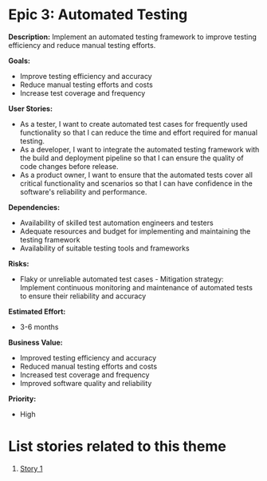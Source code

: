# Epic 3: Automated Testing

**Description:** Implement an automated testing framework to improve testing efficiency and reduce manual testing efforts.

**Goals:**
- Improve testing efficiency and accuracy
- Reduce manual testing efforts and costs
- Increase test coverage and frequency

**User Stories:**
- As a tester, I want to create automated test cases for frequently used functionality so that I can reduce the time and effort required for manual testing.
- As a developer, I want to integrate the automated testing framework with the build and deployment pipeline so that I can ensure the quality of code changes before release.
- As a product owner, I want to ensure that the automated tests cover all critical functionality and scenarios so that I can have confidence in the software's reliability and performance.

**Dependencies:**
- Availability of skilled test automation engineers and testers
- Adequate resources and budget for implementing and maintaining the testing framework
- Availability of suitable testing tools and frameworks

**Risks:**
- Flaky or unreliable automated test cases - Mitigation strategy: Implement continuous monitoring and maintenance of automated tests to ensure their reliability and accuracy

**Estimated Effort:**
- 3-6 months

**Business Value:**
- Improved testing efficiency and accuracy
- Reduced manual testing efforts and costs
- Increased test coverage and frequency
- Improved software quality and reliability

**Priority:**
- High

# List stories related to this theme
1. [Story 1](documentation/templates/theme/initiatives/epics/stories/story_template.md)